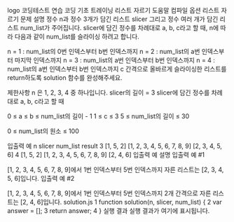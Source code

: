 logo
코딩테스트 연습
코딩 기초 트레이닝
리스트 자르기
도움말
컴파일 옵션
리스트 자르기
문제 설명
정수 n과 정수 3개가 담긴 리스트 slicer 그리고 정수 여러 개가 담긴 리스트 num_list가 주어집니다. slicer에 담긴 정수를 차례대로 a, b, c라고 할 때, n에 따라 다음과 같이 num_list를 슬라이싱 하려고 합니다.

n = 1 : num_list의 0번 인덱스부터 b번 인덱스까지
n = 2 : num_list의 a번 인덱스부터 마지막 인덱스까지
n = 3 : num_list의 a번 인덱스부터 b번 인덱스까지
n = 4 : num_list의 a번 인덱스부터 b번 인덱스까지 c 간격으로
올바르게 슬라이싱한 리스트를 return하도록 solution 함수를 완성해주세요.

제한사항
n 은 1, 2, 3, 4 중 하나입니다.
slicer의 길이 = 3
slicer에 담긴 정수를 차례대로 a, b, c라고 할 때

0 ≤ a ≤ b ≤ num_list의 길이 - 1
1 ≤ c ≤ 3
5 ≤ num_list의 길이 ≤ 30

0 ≤ num_list의 원소 ≤ 100

입출력 예
n	slicer	num_list	result
3	[1, 5, 2]	[1, 2, 3, 4, 5, 6, 7, 8, 9]	[2, 3, 4, 5, 6]
4	[1, 5, 2]	[1, 2, 3, 4, 5, 6, 7, 8, 9]	[2, 4, 6]
입출력 예 설명
입출력 예 #1

[1, 2, 3, 4, 5, 6, 7, 8, 9]에서 1번 인덱스부터 5번 인덱스까지 자른 리스트는 [2, 3, 4, 5, 6]입니다.
입출력 예 #2

[1, 2, 3, 4, 5, 6, 7, 8, 9]에서 1번 인덱스부터 5번 인덱스까지 2개 간격으로 자른 리스트는 [2, 4, 6]입니다.
solution.js
1
function solution(n, slicer, num_list) {
2
    var answer = [];
3
    return answer;
4
}
실행 결과
실행 결과가 여기에 표시됩니다.